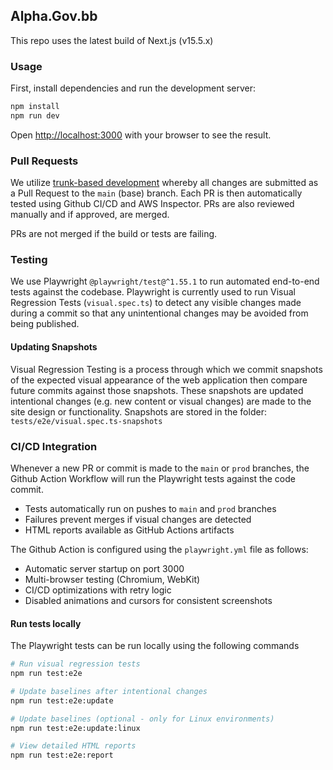 ## Alpha.Gov.bb

This repo uses the latest build of Next.js (v15.5.x)

### Usage

First, install dependencies and run the development server:

```bash
npm install
npm run dev
```

Open [http://localhost:3000](http://localhost:3000) with your browser to see the result.

### Pull Requests

We utilize [trunk-based development](https://trunkbaseddevelopment.com/) whereby all changes are submitted as a Pull Request to the `main` (base) branch. Each PR is then automatically tested using Github CI/CD and AWS Inspector. PRs are also reviewed manually and if approved, are merged.

PRs are not merged if the build or tests are failing. 

### Testing

We use Playwright `@playwright/test@^1.55.1` to run automated end-to-end tests against the codebase. Playwright is currently used to run Visual Regression Tests (`visual.spec.ts`) to detect any visible changes made during a commit so that any unintentional changes may be avoided from being published. 

#### Updating Snapshots

Visual Regression Testing is a process through which we commit snapshots of the expected visual appearance of the web application then compare future commits against those snapshots. These snapshots are updated intentional changes (e.g. new content or visual changes) are made to the site design or functionality. Snapshots are stored in the folder: `tests/e2e/visual.spec.ts-snapshots`

### CI/CD Integration

Whenever a new PR or commit is made to the `main` or `prod` branches, the Github Action Workflow will run the Playwright tests against the code commit. 
- Tests automatically run on pushes to `main` and `prod` branches
- Failures prevent merges if visual changes are detected
- HTML reports available as GitHub Actions artifacts

The Github Action is configured using the `playwright.yml` file as follows:
  - Automatic server startup on port 3000
  - Multi-browser testing (Chromium, WebKit)
  - CI/CD optimizations with retry logic
  - Disabled animations and cursors for consistent screenshots

#### Run tests locally

The Playwright tests can be run locally using the following commands

```bash
# Run visual regression tests
npm run test:e2e

# Update baselines after intentional changes
npm run test:e2e:update

# Update baselines (optional - only for Linux environments)
npm run test:e2e:update:linux

# View detailed HTML reports
npm run test:e2e:report
```

